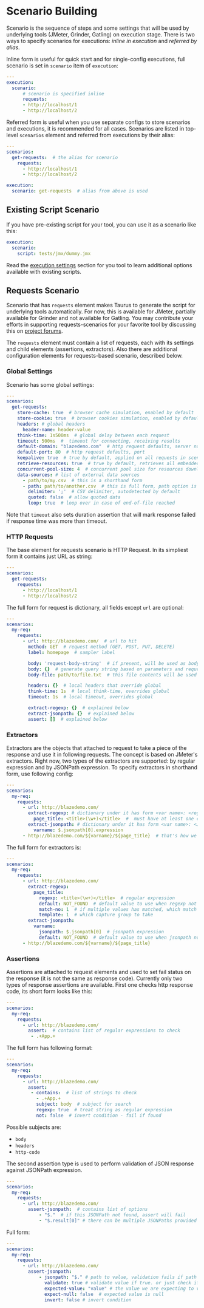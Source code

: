 # Scenario Building

Scenario is the sequence of steps and some settings that will be used by underlying tools (JMeter, Grinder, Gatling) on execution stage. There is two ways to specify scenarios for executions: _inline in execution_ and _referred by alias_.

Inline form is useful for quick start and for single-config executions, full scenario is set in `scenario` item of `execution`:

```yaml
---
execution:
  scenario:
      # scenario is specified inline
      requests:
      - http://localhost/1
      - http://localhost/2
```

Referred form is useful when you use separate configs to store scenarios and executions, it is recommended for all cases. Scenarios are listed in top-level `scenarios` element and referred from executions by their alias:
```yaml
---
scenarios:
  get-requests:  # the alias for scenario
    requests:
      - http://localhost/1
      - http://localhost/2

execution:
  scenario: get-requests  # alias from above is used 
```

## Existing Script Scenario

If you have pre-existing script for your tool, you can use it as a scenario like this:
```yaml
execution:
  scenario:
    script: tests/jmx/dummy.jmx
```

Read the [execution settings](ExecutionSettings.md) section for you tool to learn additional options available with existing scripts.

## Requests Scenario

Scenario that has `requests` element makes Taurus to generate the script for underlying tools automatically. For now, this is available for JMeter, partially available for Grinder and not available for Gatling. You may contribute your efforts in supporting requests-scenarios for your favorite tool by discussing this on [project forums](https://groups.google.com/forum/#!forum/codename-taurus).

The `requests` element must contain a list of requests, each with its settings and child elements (assertions, extractors). Also there are additional configuration elements for requests-based scenario, described below.

### Global Settings

Scenario has some global settings:

```yaml
---
scenarios:
  get-requests:  
    store-cache: true  # browser cache simulation, enabled by default
    store-cookie: true  # browser cookies simulation, enabled by default
    headers: # global headers
      header-name: header-value
    think-time: 1s500ms  # global delay between each request
    timeout: 500ms  #  timeout for connecting, receiving results
    default-domain: "blazedemo.com"  # http request defaults, server name
    default-port: 80  # http request defaults, port
    keepalive: true  # true by default, applied on all requests in scenario
    retrieve-resources: true  # true by default, retrieves all embedded resources from HTML pages
    concurrent-pool-size: 4  # concurrent pool size for resources download, 4 by default
    data-sources: # list of external data sources
      - path/to/my.csv  # this is a shorthand form
      - path: path/to/another.csv  # this is full form, path option is required
        delimiter: ';'  # CSV delimiter, autodetected by default
        quoted: false  # allow quoted data
        loop: true  # loop over in case of end-of-file reached
```

Note that `timeout` also sets duration assertion that will mark response failed if response time was more than timeout.

### HTTP Requests

The base element for requests scenario is HTTP Request. In its simpliest form it contains just URL as string:

```yaml
---
scenarios:
  get-requests:  
    requests:
      - http://localhost/1
      - http://localhost/2
```

The full form for request is dictionary, all fields except `url` are optional:

```yaml
---
scenarios:
  my-req: 
    requests:
      - url: http://blazedemo.com/  # url to hit
        method: GET  # request method (GET, POST, PUT, DELETE)
        label: homepage  # sampler label

        body: 'request-body-string'  # if present, will be used as body 
        body: {}  # generate query string based on parameters and request type
        body-file: path/to/file.txt  # this file contents will be used as post body

        headers: {}  # local headers that override global
        think-time: 1s  # local think-time, overrides global
        timeout: 1s  # local timeout, overrides global

        extract-regexp: {}  # explained below
        extract-jsonpath: {}  # explained below
        assert: []  # explained below
```

### Extractors

Extractors are the objects that attached to request to take a piece of the response and use it in following requests. The concept is based on JMeter's extractors. Right now, two types of the extractors are supported: by regular expression and by JSONPath expression. To specify extractors in shorthand form, use following config:

```yaml
---
scenarios:
  my-req: 
    requests:
      - url: http://blazedemo.com/  
        extract-regexp: # dictionary under it has form <var name>: <regular expression>
          page_title: <title>(\w+)</title>  #  must have at least one capture group
        extract-jsonpath: # dictionary under it has form <var name>: <JSONPath expression>
          varname: $.jsonpath[0].expression
      - http://blazedemo.com/${varname}/${page_title}  # that's how we use those variables
```

The full form for extractors is:
```yaml
---
scenarios:
  my-req: 
    requests:
      - url: http://blazedemo.com/  
        extract-regexp:
          page_title:
            regexp: <title>(\w+)</title>  # regular expression
            default: NOT_FOUND  # default value to use when regexp not found
            match-no: 1  # if multiple values has matched, which match use (0=random)
            template: 1  # which capture group to take
        extract-jsonpath:   
          varname:
            jsonpath: $.jsonpath[0]  # jsonpath expression
            default: NOT_FOUND  # default value to use when jsonpath not found
      - http://blazedemo.com/${varname}/${page_title}  
```

### Assertions

Assertions are attached to request elements and used to set fail status on the response (it is not the same as response code).
Currently only two types of response assertions are available.
First one checks http response code, its short form looks like this:

```yaml
---
scenarios:
  my-req: 
    requests:
      - url: http://blazedemo.com/  
        assert:  # contains list of regular expressions to check
         - .+App.+
```

The full form has following format:

```yaml
---
scenarios:
  my-req: 
    requests:
      - url: http://blazedemo.com/  
        assert:
         - contains:  # list of strings to check
           - .+App.+ 
           subject: body  # subject for search
           regexp: true  # treat string as regular expression
           not: false  # invert condition - fail if found
```

Possible subjects are:
  - `body`
  - `headers`
  - `http-code`


The second assertion type is used to perform validation of JSON response against JSONPath expression.

```yaml
---
scenarios:
  my-req:
    requests:
      - url: http://blazedemo.com/
        assert-jsonpath:  # contains list of options
            - "$."  # if this JSONPath not found, assert will fail
            - "$.result[0]" # there can be multiple JSONPaths provided            
```

Full form:

```yaml
---
scenarios:
  my-req:
    requests:
      - url: http://blazedemo.com/
        assert-jsonpath:
            - jsonpath: "$." # path to value, validation fails if path not exists
              validate: true # validate value if true. or just check if json path exists if false
              expected-value: "value" # the value we are expecting to validate
              expect-null: false  # expected value is null
              invert: false # invert condition
```
